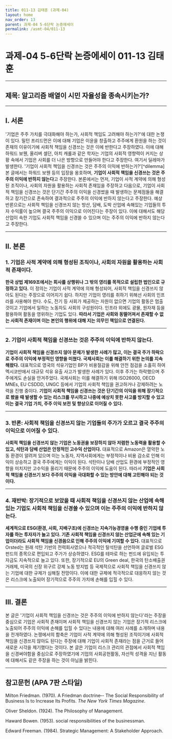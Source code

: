 ```yaml
---
title: 011-13 김태훈 (과제-04)
layout: home
nav_order: 13
parent: 과제-04 5-6단락 논증에세이
permalink: /asmt-04/011-13
---
```


# 과제-04 5-6단락 논증에세이 011-13 김태훈 

---

## 제목: 알고리즘 배열이 시민 자율성을 종속시키는가?

---

## I. 서론

'기업은 주주 가치를 극대화해야 하는가, 사회적 책임도 고려해야 하는가?'에 대한 논쟁이 있다. 밀턴 프리드먼은 이에 대해 기업은 이윤을 창출하고 주주에게 환원을 하는 것이 존재의 이유이기에 사회적 책임을 신경쓰는 것은 이에 반한다고 주장하였다. 이에 대해 하워드 보웬, 올리버 셀던, 아치 캐롤과 같은 학자는 기업의 사회적 영향력이 커지는 상황 속에서 기업은 사회를 더 나은 방향으로 만들어야 한다고 주장한다. 여기서 딜레마가 발생한다. '기업이 사회적 책임을 신경쓰는 것은 주주의 이익에 반하는가?'[^dilemma] 본 글에서는 하워드 보웬 등의 입장을 옹호하며, **기업이 사회적 책임을 신경쓰는 것은 주주의 이익에 반하지 않는다**고 주장한다. 본론에서는 먼저, 기업이 사적 계약에 의해 형성된 조직이나, 사회의 자원을 활용하는 사회적 존재임을 주장하고 다음으로, 기업이 사회적 책임을 신경쓰는 것은 단기간 주주의 이익을 신경썼을 때 발생하는 문제점들을 해결하고 장기간으로 존속하여 결과적으로 주주의 이익에 반하지 않는다고 주장한다. 예상 반론으로는 사회적 책임을 신경쓰지 않는 방산, 담배, 도박 산업에 속해있는 기업들의 투자 수익률이 높으며 결국 주주의 이익으로 이어진다는 주장이 있다. 이에 대해서도 해당 산업이 속한 기업도 사회적 책임을 신경쓸 수 있으며 이는 주주의 이익에 반하지 않는다고 주장한다.

---

## II. 본론

### 1. 기업은 사적 계약에 의해 형성된 조직이나, 사회의 자원을 활용하는 사회적 존재이다.

**한국 상법 제169조에서는 회사를 상행위나 그 밖의 영리를 목적으로 설립한 법인으로 규정하고 있다.** 이 정의는 기업이 사적 계약에 의해 형성되어, 사회적 책임을 신경쓰지 않아도 된다는 주장으로 이어지기 쉽다. 하지만 기업이 영리를 취하기 위해선 사회의 인프라를 사용해야 한다. 수도, 전기 등 사회가 제공하는 자원이 없으면 기업의 활동은 멈출 것이고 기업에서 일하는 노동자도 사회의 구성원이다. 인프라 외에도 광물, 원자재 등을 활용하여 활동을 영위하는 기업도 있다. **따라서 기업은 사회와 동떨어져서 존재할 수 없는 사회적 존재이며 이는 본인의 행위에 대해 지는 의무인 책임으로 연결된다.**

---

### 2. 기업이 사회적 책임을 신경쓰는 것은 주주의 이익에 반하지 않는다.

**기업이 사회적 책임을 신경쓰지 않아 문제가 발생한 사례가 많고, 이는 결국 주가 하락으로 주주의 이익에 부정적인 영향을 미쳤다. 국제사회는 이를 해결하기 위한 논의를 지속해왔다.** 대표적으로 영국의 석유기업인 BP가 비용절감을 위해 안전 점검을 소홀히 하여 멕시코만에서 대규모 석유 유출 사고가 발생한 사례가 있다. 이후 주가는 하락했으며 주주에게도 손실을 안겨주었다. 국제사회는 이를 해결하기 위해 ISO26000, OECD MNEs, EU CSDDD, UNGC 등에서 기업의 사회적 책임을 권고하거나 강제하려는 노력을 진행 중이다.
 **기업이 사회적 책임을 신경쓰는 것은 단기간의 이익을 위해 장기적으로 봤을 때 발생할 수 있는 리스크를 무시하고 나중에 예상치 못한 사고를 방지할 수 있고 이는 결국 기업 가치, 주주 이익 보전 및 향상으로 이어질 수 있다.**

---

### 3. 반론: 사회적 책임을 신경쓰지 않는 기업들의 주가가 오르고 결국 주주의 이익으로 이어질 수 있다.

**사회적 책임을 신경쓰지 않는 기업은 노동권을 보장하지 않아 저렴한 노동력을 활용할 수 있고, 석탄과 담배 산업은 안정적인 고수익 산업이다.** 대표적으로 Amazon은 열악한 노동 환경이 알려져 있으며 이는 노동자, 지역사회에게는 부정적이나 비용 감소로 인해 이익이 상승하고 결국 주주에게는 이익이 된다. 석탄이나 담배 산업도 환경에 부정적인 영향을 미치지만 고수익을 올리기 때문에 주주의 이익에 도움이 된다. 따라서 **기업은 사회적 책임을 신경쓰기 보다 주주의 이익을 극대화할 수 있는 방안에 대해 고민해야 되는 것이다.**

---

### 4. 재반박: 장기적으로 보았을 때 사회적 책임을 신경쓰지 않는 산업에 속해 있는 기업도 사회적 책임을 신경쓸 수 있으며 이는 주주의 이익에 반하지 않는다.

**세계적으로 ESG(환경, 사회, 지배구조)에 신경쓰는 지속가능경영을 수행 중인 기업에 투자를 하는 투자자가 늘고 있다. 기존 사회적 책임을 신경쓰지 않는 산업군에 속해 있는 기업이더라도 사회적 책임을 신경씀으로 인해 주주의 이익에 기여할 수 있다.** 
대표적으로 Orsted는 원래 석탄 기반의 전력회사였으나 적극적인 탈석탄을 선언하여 글로벌 ESG 펀드의 종목으로 편입되고 주가가 상승하였다. ESG를 테마로 하는 펀드에 유입되는 투자금도 지속적으로 늘고 있다. 또한, 장기적으로 EU의 Green deal, 한국의 탄소배출권 거래제, 미국의 신장 위구르 강제 노동 방지법 등 국제적으로 사회적 책임을 신경쓰지 않는 기업에 대한 규제가 심해질 전망이다. 이에 대한 규제에 적극적으로 대응하지 않는 것은 리스크에 노출되어 장기적으로 주주의 가치에 손해를 입힐 수 있다.

---

## III. 결론 

본 글은 '기업이 사회적 책임을 신경쓰는 것은 주주의 이익에 반하지 않는다'라는 주장을 중심으로 기업은 사회적 존재이며 사회적 책임을 신경쓰지 않는 기업은 장기적 리스크에 노출되어 주주의 이익에 손해를 입힐 수 있다는 내용에 대해 여러 사례를 소개하며 내용을 전개하였다. 논쟁에서의 함축은 기업이 사적 계약에 의해 형성된 조직이기에 사회적 책임을 신경쓰지 않아도 된다는 주장에 대해 기업이 사회적 존재라는 점을 근거로 들어 새로운 시각을 제기했다는 것이다. 본 글은 기업이 리스크 관리의 관점에서 사회적 책임을 신경써야함을 중심으로 주장하였기에 기업의 사회공헌활동, 자선적 성격을 지닌 활동에 대해서도 같은 주장을 하는 것이 아님을 밝힌다. 

---

## 참고문헌 (APA 7판 스타일)

Milton Friedman. (1970). A Friedman doctrine‐- The Social Responsibility of Business Is to Increase Its Profits. *The New York Times Magazine*.

Oliver Sheldon. (1924). The Philosophy of Management. 

Haward Bowen. (1953). social responsibilities of the businessman.

Edward Freeman. (1984). Strategic Management: A Stakeholder Approach.